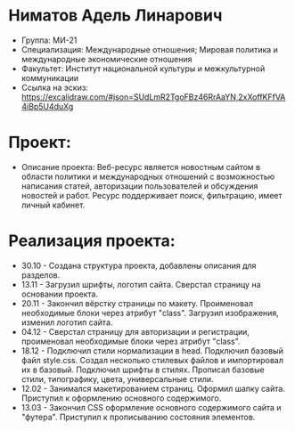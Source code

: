 # Ниматов Адель Линарович
- Группа: МИ-21
- Специализация: Международные отношения; Мировая политика и международные экономические отношения
- Факультет: Институт национальной культуры и межкультурной коммуникации
- Ссылка на эскиз: https://excalidraw.com/#json=SUdLmR2TgoFBz46RrAaYN,2xXoffKFfVA4iBp5U4duXg
# Проект:
- Описание проекта: Веб-ресурс является новостным сайтом в области политики и международных отношений с возможностью написания статей, авторизации пользователей и обсуждения новостей и работ. Ресурс поддерживает поиск, фильтрацию, имеет личный кабинет. 
# Реализация проекта:
- 30.10 - Создана структура проекта, добавлены описания для разделов. 
- 13.11 - Загрузил шрифты, логотип сайта. Сверстал страницу на основании проекта.
- 20.11 - Закончил вёрстку страницы по макету. Проименовал необходимые блоки через атрибут "class". Загрузил изображения, изменил логотип сайта.
- 04.12 - Сверстал страницу для авторизации и регистрации, проименовал необходимые блоки через атрибут "class".
- 18.12 - Подключил стили нормализации в head. Подключил базовый файл style.css. Создал несколько стилевых файлов и импортировал их в базовый. Подключил шрифты в стилях. Прописал базовые стили, типографику, цвета, универсальные стили.
- 12.02 - Занимался макетированием страниц. Оформил шапку сайта. Приступил к оформлению основного содержимого.
- 13.03 - Закончил CSS оформление основного содержимого сайта и "футера". Приступил к прописыванию состояния элементов.